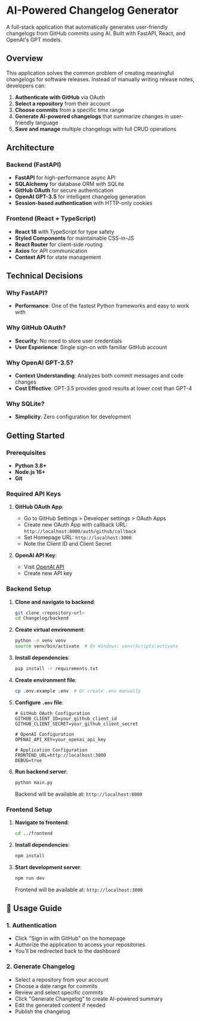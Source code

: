 # AI-Powered Changelog Generator

A full-stack application that automatically generates user-friendly changelogs from GitHub commits using AI. Built with FastAPI, React, and OpenAI's GPT models.

## Overview

This application solves the common problem of creating meaningful changelogs for software releases. Instead of manually writing release notes, developers can:

1. **Authenticate with GitHub** via OAuth
2. **Select a repository** from their account
3. **Choose commits** from a specific time range
4. **Generate AI-powered changelogs** that summarize changes in user-friendly language
5. **Save and manage** multiple changelogs with full CRUD operations

## Architecture

### Backend (FastAPI)
- **FastAPI** for high-performance async API
- **SQLAlchemy** for database ORM with SQLite
- **GitHub OAuth** for secure authentication
- **OpenAI GPT-3.5** for intelligent changelog generation
- **Session-based authentication** with HTTP-only cookies

### Frontend (React + TypeScript)
- **React 18** with TypeScript for type safety
- **Styled Components** for maintainable CSS-in-JS
- **React Router** for client-side routing
- **Axios** for API communication
- **Context API** for state management

## Technical Decisions

### Why FastAPI?
- **Performance**: One of the fastest Python frameworks and easy to work with

### Why GitHub OAuth?
- **Security**: No need to store user credentials
- **User Experience**: Single sign-on with familiar GitHub account

### Why OpenAI GPT-3.5?
- **Context Understanding**: Analyzes both commit messages and code changes
- **Cost Effective**: GPT-3.5 provides good results at lower cost than GPT-4

### Why SQLite?
- **Simplicity**: Zero configuration for development

## Getting Started

### Prerequisites
- **Python 3.8+**
- **Node.js 16+**
- **Git**

### Required API Keys
1. **GitHub OAuth App**:
   - Go to GitHub Settings > Developer settings > OAuth Apps
   - Create new OAuth App with callback URL: `http://localhost:8000/auth/github/callback`
   - Set Homepage URL: `http://localhost:3000`
   - Note the Client ID and Client Secret

2. **OpenAI API Key**:
   - Visit [OpenAI API](https://platform.openai.com/api-keys)
   - Create new API key

### Backend Setup

1. **Clone and navigate to backend**:
   ```bash
   git clone <repository-url>
   cd Changelog/backend
   ```

2. **Create virtual environment**:
   ```bash
   python -m venv venv
   source venv/bin/activate  # On Windows: venv\Scripts\activate
   ```

3. **Install dependencies**:
   ```bash
   pip install -r requirements.txt
   ```

4. **Create environment file**:
   ```bash
   cp .env.example .env  # Or create .env manually
   ```

5. **Configure `.env` file**:
   ```env
   # GitHub OAuth Configuration
   GITHUB_CLIENT_ID=your_github_client_id
   GITHUB_CLIENT_SECRET=your_github_client_secret
   
   # OpenAI Configuration
   OPENAI_API_KEY=your_openai_api_key
   
   # Application Configuration
   FRONTEND_URL=http://localhost:3000
   DEBUG=true
   ```

6. **Run backend server**:
   ```bash
   python main.py
   ```
   
   Backend will be available at: `http://localhost:8000`

### Frontend Setup

1. **Navigate to frontend**:
   ```bash
   cd ../frontend
   ```

2. **Install dependencies**:
   ```bash
   npm install
   ```

3. **Start development server**:
   ```bash
   npm run dev
   ```
   
   Frontend will be available at: `http://localhost:3000`

## 📖 Usage Guide

### 1. Authentication
- Click "Sign in with GitHub" on the homepage
- Authorize the application to access your repositories
- You'll be redirected back to the dashboard

### 2. Generate Changelog
- Select a repository from your account
- Choose a date range for commits
- Review and select specific commits
- Click "Generate Changelog" to create AI-powered summary
- Edit the generated content if needed
- Publish the changelog
